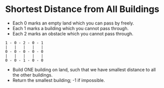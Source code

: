# Shortest Distance from All Buildings

* Each 0 marks an empty land which you can pass by freely.
* Each 1 marks a building which you cannot pass through.
* Each 2 marks an obstacle which you cannot pass through.

```
1 - 0 - 2 - 0 - 1
|   |   |   |   |
0 - 0 - 0 - 0 - 0
|   |   |   |   |
0 - 0 - 1 - 0 - 0
```

* Build ONE building on land, such that we have smallest
  distance to all the other buildings.
* Return the smallest building; -1 if impossible.